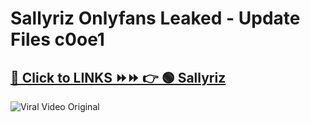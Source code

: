 
 # Sallyriz Onlyfans Leaked - Update Files c0oe1

## <h2><a href="https://clipsfans.com/Sallyriz&ref=git">🔗 Click to LINKS ⏩⏩ 👉 🟢 Sallyriz </a></h2>

<a href="https://clipsfans.com/Sallyriz&ref=git" rel="nofollow" data-target="animated-image.originalLink"><img src="https://i.ibb.co.com/xMMVF88/686577567.gif" alt="Viral Video Original" style="max-width: 100%; display: inline-block;" data-target="animated-image.originalImage"></a>

